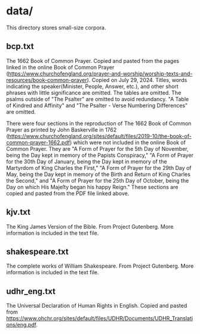 # data/

This directory stores small-size corpora.

## bcp.txt

The 1662 Book of Common Prayer. Copied and pasted from the pages linked in the online Book of Common Prayer (https://www.churchofengland.org/prayer-and-worship/worship-texts-and-resources/book-common-prayer). Copied on July 29, 2024. Titles, words indicating the speaker(Minister, People, Answer, etc.), and other short phrases with little significance are omitted. The tables are omitted. The psalms outside of "The Psalter" are omitted to avoid redundancy. "A Table of Kindred and Affinity" and "The Psalter - Verse Numbering Differences" are omitted.

There were four sections in the reproduction of The 1662 Book of Common Prayer as printed by John Baskerville in 1762 (https://www.churchofengland.org/sites/default/files/2019-10/the-book-of-common-prayer-1662.pdf) which were not included in the online Book of Common Prayer. They are "A Form of Prayer for the 5th Day of November, being the Day kept in memory of the Papists Conspiracy," "A Form of Prayer for the 30th Day of January, being the Day kept in memory of the Martyrdom of King Charles the First," "A Form of Prayer for the 29th Day of May, being the Day kept in memory of the Birth and Return of King Charles the Second," and "A Form of Prayer for the 25th Day of October, being the Day on which His Majeſty began his happy Reign." These sections are copied and pasted from the PDF file linked above.

## kjv.txt

The King James Version of the Bible. From Project Gutenberg. More information is included in the text file.

## shakespeare.txt

The complete works of William Shakespeare. From Project Gutenberg. More information is included in the text file.

## udhr_eng.txt

The Universal Declaration of Human Rights in English. Copied and pasted from https://www.ohchr.org/sites/default/files/UDHR/Documents/UDHR_Translations/eng.pdf.